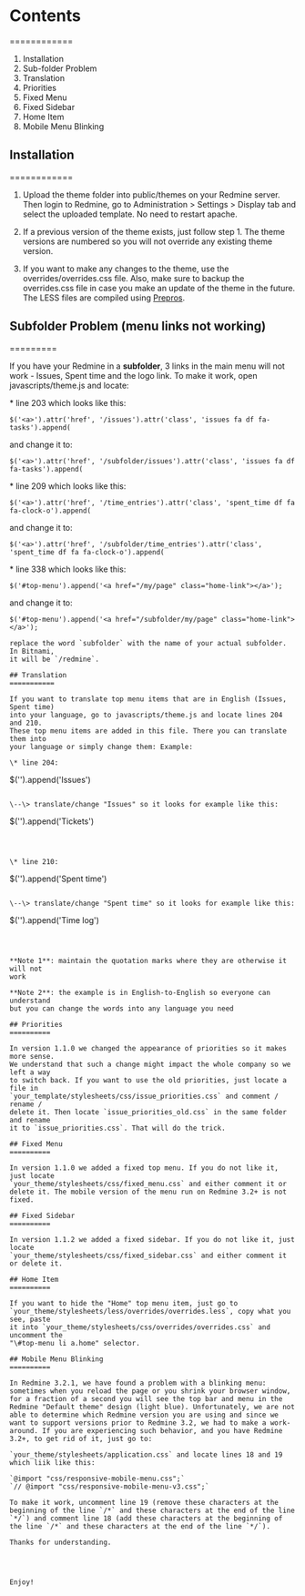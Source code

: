 # Contents
============
1.  Installation
2.  Sub-folder Problem
3.  Translation
4.  Priorities
5.  Fixed Menu
6.  Fixed Sidebar
7.  Home Item
8.  Mobile Menu Blinking
    
## Installation
============

1.  Upload the theme folder into public/themes on your Redmine server. Then
    login to Redmine, go to Administration \> Settings \> Display tab and select
    the uploaded template. No need to restart apache.

2.  If a previous version of the theme exists, just follow step 1. The theme
    versions are numbered so you will not override any existing theme version.

3.  If you want to make any changes to the theme, use the
    overrides/overrides.css file. Also, make sure to backup the overrides.css
    file in case you make an update of the theme in the future. The LESS files
    are compiled using [Prepros](<https://prepros.io>).

## Subfolder Problem (menu links not working)
=========

If you have your Redmine in a **subfolder**, 3 links in the main menu will not
work - Issues, Spent time and the logo link. To make it work, open javascripts/theme.js and
locate:

\* line 203 which looks like this:

~~~~~~~~~~~~~~~~~~~~~~~~~~~~~~~~~~~~~~~~~~~~~~~~~~~~~~~~~~~~~~~~~~~~~~~~~~~~~~~~
$('<a>').attr('href', '/issues').attr('class', 'issues fa df fa-tasks').append(
~~~~~~~~~~~~~~~~~~~~~~~~~~~~~~~~~~~~~~~~~~~~~~~~~~~~~~~~~~~~~~~~~~~~~~~~~~~~~~~~

and change it to:

~~~~~~~~~~~~~~~~~~~~~~~~~~~~~~~~~~~~~~~~~~~~~~~~~~~~~~~~~~~~~~~~~~~~~~~~~~~~~~~~
$('<a>').attr('href', '/subfolder/issues').attr('class', 'issues fa df fa-tasks').append(
~~~~~~~~~~~~~~~~~~~~~~~~~~~~~~~~~~~~~~~~~~~~~~~~~~~~~~~~~~~~~~~~~~~~~~~~~~~~~~~~

\* line 209 which looks like this:

~~~~~~~~~~~~~~~~~~~~~~~~~~~~~~~~~~~~~~~~~~~~~~~~~~~~~~~~~~~~~~~~~~~~~~~~~~~~~~~~
$('<a>').attr('href', '/time_entries').attr('class', 'spent_time df fa fa-clock-o').append(
~~~~~~~~~~~~~~~~~~~~~~~~~~~~~~~~~~~~~~~~~~~~~~~~~~~~~~~~~~~~~~~~~~~~~~~~~~~~~~~~

and change it to:

~~~~~~~~~~~~~~~~~~~~~~~~~~~~~~~~~~~~~~~~~~~~~~~~~~~~~~~~~~~~~~~~~~~~~~~~~~~~~~~~
$('<a>').attr('href', '/subfolder/time_entries').attr('class', 'spent_time df fa fa-clock-o').append(
~~~~~~~~~~~~~~~~~~~~~~~~~~~~~~~~~~~~~~~~~~~~~~~~~~~~~~~~~~~~~~~~~~~~~~~~~~~~~~~~

\* line 338 which looks like this:

~~~~~~~~~~~~~~~~~~~~~~~~~~~~~~~~~~~~~~~~~~~~~~~~~~~~~~~~~~~~~~~~~~~~~~~~~~~~~~~~
$('#top-menu').append('<a href="/my/page" class="home-link"></a>');
~~~~~~~~~~~~~~~~~~~~~~~~~~~~~~~~~~~~~~~~~~~~~~~~~~~~~~~~~~~~~~~~~~~~~~~~~~~~~~~~

and change it to:

~~~~~~~~~~~~~~~~~~~~~~~~~~~~~~~~~~~~~~~~~~~~~~~~~~~~~~~~~~~~~~~~~~~~~~~~~~~~~~~~
$('#top-menu').append('<a href="/subfolder/my/page" class="home-link"></a>');

replace the word `subfolder` with the name of your actual subfolder. In Bitnami,
it will be `/redmine`.

## Translation
===========

If you want to translate top menu items that are in English (Issues, Spent time)
into your language, go to javascripts/theme.js and locate lines 204 and 210.
These top menu items are added in this file. There you can translate them into
your language or simply change them: Example:

\* line 204:

~~~~~~~~~~~~~~~~~~~~~~~~~~~~~~~~~~~~~~~~~~~~~~~~~~~~~~~~~~~~~~~~~~~~~~~~~~~~~~~~
$('<span>').append('Issues') 
~~~~~~~~~~~~~~~~~~~~~~~~~~~~~~~~~~~~~~~~~~~~~~~~~~~~~~~~~~~~~~~~~~~~~~~~~~~~~~~~

\--\> translate/change "Issues" so it looks for example like this:

~~~~~~~~~~~~~~~~~~~~~~~~~~~~~~~~~~~~~~~~~~~~~~~~~~~~~~~~~~~~~~~~~~~~~~~~~~~~~~~~
$('<span>').append('Tickets')
~~~~~~~~~~~~~~~~~~~~~~~~~~~~~~~~~~~~~~~~~~~~~~~~~~~~~~~~~~~~~~~~~~~~~~~~~~~~~~~~

 

\* line 210:

~~~~~~~~~~~~~~~~~~~~~~~~~~~~~~~~~~~~~~~~~~~~~~~~~~~~~~~~~~~~~~~~~~~~~~~~~~~~~~~~
$('<span>').append('Spent time')
~~~~~~~~~~~~~~~~~~~~~~~~~~~~~~~~~~~~~~~~~~~~~~~~~~~~~~~~~~~~~~~~~~~~~~~~~~~~~~~~

\--\> translate/change "Spent time" so it looks for example like this:

~~~~~~~~~~~~~~~~~~~~~~~~~~~~~~~~~~~~~~~~~~~~~~~~~~~~~~~~~~~~~~~~~~~~~~~~~~~~~~~~
$('<span>').append('Time log')
~~~~~~~~~~~~~~~~~~~~~~~~~~~~~~~~~~~~~~~~~~~~~~~~~~~~~~~~~~~~~~~~~~~~~~~~~~~~~~~~

 

**Note 1**: maintain the quotation marks where they are otherwise it will not
work

**Note 2**: the example is in English-to-English so everyone can understand  
but you can change the words into any language you need

## Priorities
==========

In version 1.1.0 we changed the appearance of priorities so it makes more sense.
We understand that such a change might impact the whole company so we left a way
to switch back. If you want to use the old priorities, just locate a file in
`your_template/stylesheets/css/issue_priorities.css` and comment / rename /
delete it. Then locate `issue_priorities_old.css` in the same folder and rename
it to `issue_priorities.css`. That will do the trick.

## Fixed Menu
==========

In version 1.1.0 we added a fixed top menu. If you do not like it, just locate
`your_theme/stylesheets/css/fixed_menu.css` and either comment it or delete it. The mobile version of the menu run on Redmine 3.2+ is not fixed.

## Fixed Sidebar
==========

In version 1.1.2 we added a fixed sidebar. If you do not like it, just locate
`your_theme/stylesheets/css/fixed_sidebar.css` and either comment it or delete it.

## Home Item
==========

If you want to hide the "Home" top menu item, just go to
`your_theme/stylesheets/less/overrides/overrides.less`, copy what you see, paste
it into `your_theme/stylesheets/css/overrides/overrides.css` and uncomment the
"\#top-menu li a.home" selector.

## Mobile Menu Blinking
==========

In Redmine 3.2.1, we have found a problem with a blinking menu: sometimes when you reload the page or you shrink your browser window, for a fraction of a second you will see the top bar and menu in the Redmine "Default theme" design (light blue). Unfortunately, we are not able to determine which Redmine version you are using and since we want to support versions prior to Redmine 3.2, we had to make a work-around. If you are experiencing such behavior, and you have Redmine 3.2+, to get rid of it, just go to: 

`your_theme/stylesheets/application.css` and locate lines 18 and 19 which liik like this: 

`@import "css/responsive-mobile-menu.css";`  
`// @import "css/responsive-mobile-menu-v3.css";`

To make it work, uncomment line 19 (remove these characters at the beginning of the line `/*` and these characters at the end of the line `*/`) and comment line 18 (add these characters at the beginning of the line `/*` and these characters at the end of the line `*/`). 

Thanks for understanding. 


 

Enjoy!
